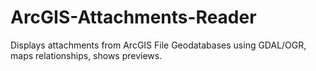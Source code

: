 # ArcGIS-Attachments-Reader
Displays attachments from ArcGIS File Geodatabases using GDAL/OGR, maps relationships, shows previews.
